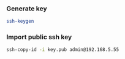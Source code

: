 ### Generate key

```bash
ssh-keygen
```

### Import public ssh key

```bash
ssh-copy-id -i key.pub admin@192.168.5.55
```